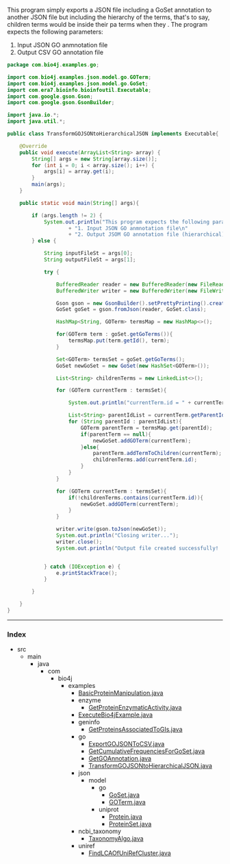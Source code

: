 
This program simply exports a JSON file including a GoSet annotation to another JSON file but including the hierarchy
of the terms, that's to say, children terms would be inside their pa terms  when they .
The program expects the following parameters:

1. Input JSON GO anmnotation file
2. Output CSV GO annotation file



```java
package com.bio4j.examples.go;

import com.bio4j.examples.json.model.go.GOTerm;
import com.bio4j.examples.json.model.go.GoSet;
import com.era7.bioinfo.bioinfoutil.Executable;
import com.google.gson.Gson;
import com.google.gson.GsonBuilder;

import java.io.*;
import java.util.*;

public class TransformGOJSONtoHierarchicalJSON implements Executable{

	@Override
	public void execute(ArrayList<String> array) {
		String[] args = new String[array.size()];
		for (int i = 0; i < array.size(); i++) {
			args[i] = array.get(i);
		}
		main(args);
	}

	public static void main(String[] args){

		if (args.length != 2) {
			System.out.println("This program expects the following parameters:\n"
					+ "1. Input JSON GO anmnotation file\n"
					+ "2. Output JSOM GO annotation file (hierarchical)");
		} else {

			String inputFileSt = args[0];
			String outputFileSt = args[1];

			try {

				BufferedReader reader = new BufferedReader(new FileReader(new File(inputFileSt)));
				BufferedWriter writer = new BufferedWriter(new FileWriter(new File(outputFileSt)));

				Gson gson = new GsonBuilder().setPrettyPrinting().create();
				GoSet goSet = gson.fromJson(reader, GoSet.class);

				HashMap<String, GOTerm> termsMap = new HashMap<>();

				for(GOTerm term : goSet.getGoTerms()){
					termsMap.put(term.getId(), term);
				}

				Set<GOTerm> termsSet = goSet.getGoTerms();
				GoSet newGoSet = new GoSet(new HashSet<GOTerm>());

				List<String> childrenTerms = new LinkedList<>();

				for (GOTerm currentTerm : termsSet){

					System.out.println("currentTerm.id = " + currentTerm.id);

					List<String> parentIdList = currentTerm.getParentIds();
					for (String parentId : parentIdList){
						GOTerm parentTerm = termsMap.get(parentId);
						if(parentTerm == null){
							newGoSet.addGOTerm(currentTerm);
						}else{
							parentTerm.addTermToChildren(currentTerm);
							childrenTerms.add(currentTerm.id);
						}
					}
				}

				for (GOTerm currentTerm : termsSet){
					if(!childrenTerms.contains(currentTerm.id)){
						newGoSet.addGOTerm(currentTerm);
					}
				}

				writer.write(gson.toJson(newGoSet));
				System.out.println("Closing writer...");
				writer.close();
				System.out.println("Output file created successfully! :)");


			} catch (IOException e) {
				e.printStackTrace();
			}

		}

	}
}

```


------

### Index

+ src
  + main
    + java
      + com
        + bio4j
          + examples
            + [BasicProteinManipulation.java][main\java\com\bio4j\examples\BasicProteinManipulation.java]
            + enzyme
              + [GetProteinEnzymaticActivity.java][main\java\com\bio4j\examples\enzyme\GetProteinEnzymaticActivity.java]
            + [ExecuteBio4jExample.java][main\java\com\bio4j\examples\ExecuteBio4jExample.java]
            + geninfo
              + [GetProteinsAssociatedToGIs.java][main\java\com\bio4j\examples\geninfo\GetProteinsAssociatedToGIs.java]
            + go
              + [ExportGOJSONToCSV.java][main\java\com\bio4j\examples\go\ExportGOJSONToCSV.java]
              + [GetCumulativeFrequenciesForGoSet.java][main\java\com\bio4j\examples\go\GetCumulativeFrequenciesForGoSet.java]
              + [GetGOAnnotation.java][main\java\com\bio4j\examples\go\GetGOAnnotation.java]
              + [TransformGOJSONtoHierarchicalJSON.java][main\java\com\bio4j\examples\go\TransformGOJSONtoHierarchicalJSON.java]
            + json
              + model
                + go
                  + [GoSet.java][main\java\com\bio4j\examples\json\model\go\GoSet.java]
                  + [GOTerm.java][main\java\com\bio4j\examples\json\model\go\GOTerm.java]
                + uniprot
                  + [Protein.java][main\java\com\bio4j\examples\json\model\uniprot\Protein.java]
                  + [ProteinSet.java][main\java\com\bio4j\examples\json\model\uniprot\ProteinSet.java]
            + ncbi_taxonomy
              + [TaxonomyAlgo.java][main\java\com\bio4j\examples\ncbi_taxonomy\TaxonomyAlgo.java]
            + uniref
              + [FindLCAOfUniRefCluster.java][main\java\com\bio4j\examples\uniref\FindLCAOfUniRefCluster.java]

[main\java\com\bio4j\examples\BasicProteinManipulation.java]: ..\BasicProteinManipulation.java.md
[main\java\com\bio4j\examples\enzyme\GetProteinEnzymaticActivity.java]: ..\enzyme\GetProteinEnzymaticActivity.java.md
[main\java\com\bio4j\examples\ExecuteBio4jExample.java]: ..\ExecuteBio4jExample.java.md
[main\java\com\bio4j\examples\geninfo\GetProteinsAssociatedToGIs.java]: ..\geninfo\GetProteinsAssociatedToGIs.java.md
[main\java\com\bio4j\examples\go\ExportGOJSONToCSV.java]: ExportGOJSONToCSV.java.md
[main\java\com\bio4j\examples\go\GetCumulativeFrequenciesForGoSet.java]: GetCumulativeFrequenciesForGoSet.java.md
[main\java\com\bio4j\examples\go\GetGOAnnotation.java]: GetGOAnnotation.java.md
[main\java\com\bio4j\examples\go\TransformGOJSONtoHierarchicalJSON.java]: TransformGOJSONtoHierarchicalJSON.java.md
[main\java\com\bio4j\examples\json\model\go\GoSet.java]: ..\json\model\go\GoSet.java.md
[main\java\com\bio4j\examples\json\model\go\GOTerm.java]: ..\json\model\go\GOTerm.java.md
[main\java\com\bio4j\examples\json\model\uniprot\Protein.java]: ..\json\model\uniprot\Protein.java.md
[main\java\com\bio4j\examples\json\model\uniprot\ProteinSet.java]: ..\json\model\uniprot\ProteinSet.java.md
[main\java\com\bio4j\examples\ncbi_taxonomy\TaxonomyAlgo.java]: ..\ncbi_taxonomy\TaxonomyAlgo.java.md
[main\java\com\bio4j\examples\uniref\FindLCAOfUniRefCluster.java]: ..\uniref\FindLCAOfUniRefCluster.java.md